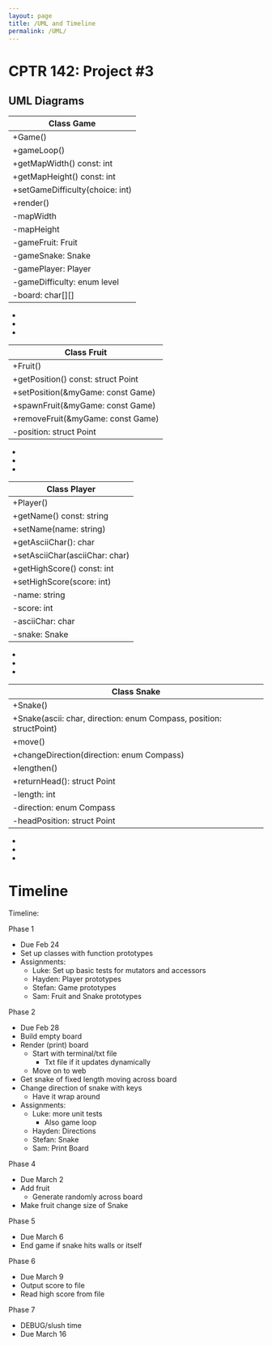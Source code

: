 ```yaml
---
layout: page
title: /UML and Timeline
permalink: /UML/
---
```


# CPTR 142: Project #3
## UML Diagrams
|Class Game   	|
|----------	|
|+Game()  	|
|+gameLoop()   	|
|+getMapWidth() const: int |
|+getMapHeight() const: int |
|+setGameDifficulty(choice: int) |
|+render() 	|
|-mapWidth |
|-mapHeight |
|-gameFruit: Fruit |
|-gameSnake: Snake |
|-gamePlayer: Player |
|-gameDifficulty: enum level |
|-board: char[][] |

-
-
-

|Class Fruit |
|----------- |
|+Fruit() |
|+getPosition() const: struct Point |
|+setPosition(&myGame: const Game) |
|+spawnFruit(&myGame: const Game) |
|+removeFruit(&myGame: const Game) |
|-position: struct Point |

-
-
-

|Class Player |
|------------ |
|+Player() |
|+getName() const: string |
|+setName(name: string) |
|+getAsciiChar(): char |
|+setAsciiChar(asciiChar: char) |
|+getHighScore() const: int |
|+setHighScore(score: int) |
|-name: string |
|-score: int |
|-asciiChar: char |
|-snake: Snake |

-
-
-

|Class Snake |
|----------- |
|+Snake() |
|+Snake(ascii: char, direction: enum Compass, position: structPoint) |
|+move() |
|+changeDirection(direction: enum Compass) |
|+lengthen() |
|+returnHead(): struct Point |
|-length: int |
|-direction: enum Compass |
|-headPosition: struct Point |

-
-
-

# Timeline

Timeline:

Phase 1
- Due Feb 24
- Set up classes with function prototypes
- Assignments:
	- Luke: Set up basic tests for mutators and accessors
	- Hayden: Player prototypes 
	- Stefan: Game prototypes
	- Sam: Fruit and Snake prototypes

Phase 2
- Due Feb 28
- Build empty board
- Render (print) board
	- Start with terminal/txt file
		- Txt file if it updates dynamically
	- Move on to web 
- Get snake of fixed length moving across board
- Change direction of snake with keys
	- Have it wrap around
- Assignments:
	- Luke: more unit tests
		- Also game loop
	- Hayden: Directions
	- Stefan: Snake
	- Sam: Print Board

Phase 4
- Due March 2
- Add fruit
	- Generate randomly across board
- Make fruit change size of Snake

Phase 5
- Due March 6
- End game if snake hits walls or itself

Phase 6
- Due March 9
- Output score to file
- Read high score from file

Phase 7
- DEBUG/slush time
- Due March 16
